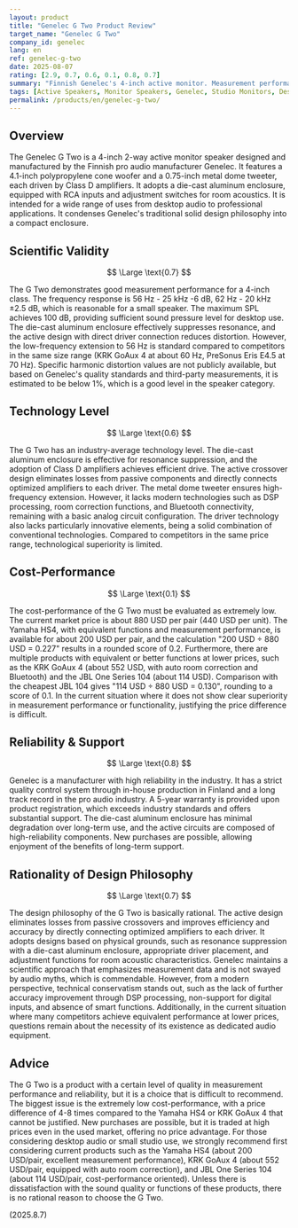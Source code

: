 ```yaml
---
layout: product
title: "Genelec G Two Product Review"
target_name: "Genelec G Two"
company_id: genelec
lang: en
ref: genelec-g-two
date: 2025-08-07
rating: [2.9, 0.7, 0.6, 0.1, 0.8, 0.7]
summary: "Finnish Genelec's 4-inch active monitor. Measurement performance is good, but the price is extremely high, about 6-10 times compared to products with equivalent functions. Currently available as G Two B model."
tags: [Active Speakers, Monitor Speakers, Genelec, Studio Monitors, Desktop Speakers]
permalink: /products/en/genelec-g-two/
---
```


## Overview

The Genelec G Two is a 4-inch 2-way active monitor speaker designed and manufactured by the Finnish pro audio manufacturer Genelec. It features a 4.1-inch polypropylene cone woofer and a 0.75-inch metal dome tweeter, each driven by Class D amplifiers. It adopts a die-cast aluminum enclosure, equipped with RCA inputs and adjustment switches for room acoustics. It is intended for a wide range of uses from desktop audio to professional applications. It condenses Genelec's traditional solid design philosophy into a compact enclosure.

## Scientific Validity

$$ \Large \text{0.7} $$

The G Two demonstrates good measurement performance for a 4-inch class. The frequency response is 56 Hz - 25 kHz -6 dB, 62 Hz - 20 kHz ±2.5 dB, which is reasonable for a small speaker. The maximum SPL achieves 100 dB, providing sufficient sound pressure level for desktop use. The die-cast aluminum enclosure effectively suppresses resonance, and the active design with direct driver connection reduces distortion. However, the low-frequency extension to 56 Hz is standard compared to competitors in the same size range (KRK GoAux 4 at about 60 Hz, PreSonus Eris E4.5 at 70 Hz). Specific harmonic distortion values are not publicly available, but based on Genelec's quality standards and third-party measurements, it is estimated to be below 1%, which is a good level in the speaker category.

## Technology Level

$$ \Large \text{0.6} $$

The G Two has an industry-average technology level. The die-cast aluminum enclosure is effective for resonance suppression, and the adoption of Class D amplifiers achieves efficient drive. The active crossover design eliminates losses from passive components and directly connects optimized amplifiers to each driver. The metal dome tweeter ensures high-frequency extension. However, it lacks modern technologies such as DSP processing, room correction functions, and Bluetooth connectivity, remaining with a basic analog circuit configuration. The driver technology also lacks particularly innovative elements, being a solid combination of conventional technologies. Compared to competitors in the same price range, technological superiority is limited.

## Cost-Performance

$$ \Large \text{0.1} $$

The cost-performance of the G Two must be evaluated as extremely low. The current market price is about 880 USD per pair (440 USD per unit). The Yamaha HS4, with equivalent functions and measurement performance, is available for about 200 USD per pair, and the calculation "200 USD ÷ 880 USD = 0.227" results in a rounded score of 0.2. Furthermore, there are multiple products with equivalent or better functions at lower prices, such as the KRK GoAux 4 (about 552 USD, with auto room correction and Bluetooth) and the JBL One Series 104 (about 114 USD). Comparison with the cheapest JBL 104 gives "114 USD ÷ 880 USD = 0.130", rounding to a score of 0.1. In the current situation where it does not show clear superiority in measurement performance or functionality, justifying the price difference is difficult.

## Reliability & Support

$$ \Large \text{0.8} $$

Genelec is a manufacturer with high reliability in the industry. It has a strict quality control system through in-house production in Finland and a long track record in the pro audio industry. A 5-year warranty is provided upon product registration, which exceeds industry standards and offers substantial support. The die-cast aluminum enclosure has minimal degradation over long-term use, and the active circuits are composed of high-reliability components. New purchases are possible, allowing enjoyment of the benefits of long-term support.

## Rationality of Design Philosophy

$$ \Large \text{0.7} $$

The design philosophy of the G Two is basically rational. The active design eliminates losses from passive crossovers and improves efficiency and accuracy by directly connecting optimized amplifiers to each driver. It adopts designs based on physical grounds, such as resonance suppression with a die-cast aluminum enclosure, appropriate driver placement, and adjustment functions for room acoustic characteristics. Genelec maintains a scientific approach that emphasizes measurement data and is not swayed by audio myths, which is commendable. However, from a modern perspective, technical conservatism stands out, such as the lack of further accuracy improvement through DSP processing, non-support for digital inputs, and absence of smart functions. Additionally, in the current situation where many competitors achieve equivalent performance at lower prices, questions remain about the necessity of its existence as dedicated audio equipment.

## Advice

The G Two is a product with a certain level of quality in measurement performance and reliability, but it is a choice that is difficult to recommend. The biggest issue is the extremely low cost-performance, with a price difference of 4-8 times compared to the Yamaha HS4 or KRK GoAux 4 that cannot be justified. New purchases are possible, but it is traded at high prices even in the used market, offering no price advantage. For those considering desktop audio or small studio use, we strongly recommend first considering current products such as the Yamaha HS4 (about 200 USD/pair, excellent measurement performance), KRK GoAux 4 (about 552 USD/pair, equipped with auto room correction), and JBL One Series 104 (about 114 USD/pair, cost-performance oriented). Unless there is dissatisfaction with the sound quality or functions of these products, there is no rational reason to choose the G Two.

(2025.8.7)
